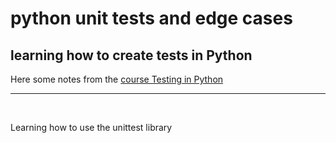 # python unit tests and edge cases

## learning how to create tests in Python

Here some notes from the [course Testing in Python](https://www.coursera.org/learn/python-operating-system)

_____
$~$

Learning how to use the unittest library